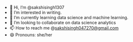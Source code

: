 - 👋 Hi, I’m @sakshisingh1307
- 👀 I’m interested in writing.
- 🌱 I’m currently learning data science and machine learning.
- 💞️ I’m looking to collaborate on data science analytics
- 📫 How to reach me @sakshisingh047270@gmail.com
- 😄 Pronouns: she/her


<!---
sakshisingh1307/sakshisingh1307 is a ✨ special ✨ repository because its `README.md` (this file) appears on your GitHub profile.
You can click the Preview link to take a look at your changes.
--->
